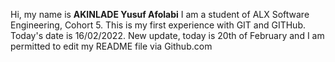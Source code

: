 Hi, my name is **AKINLADE Yusuf Afolabi**
I am a student of ALX Software Engineering, Cohort 5.
This is my first experience with GIT and GITHub.
Today's date is 16/02/2022.
New update, today is 20th of February and I am permitted to edit my README file via Github.com
